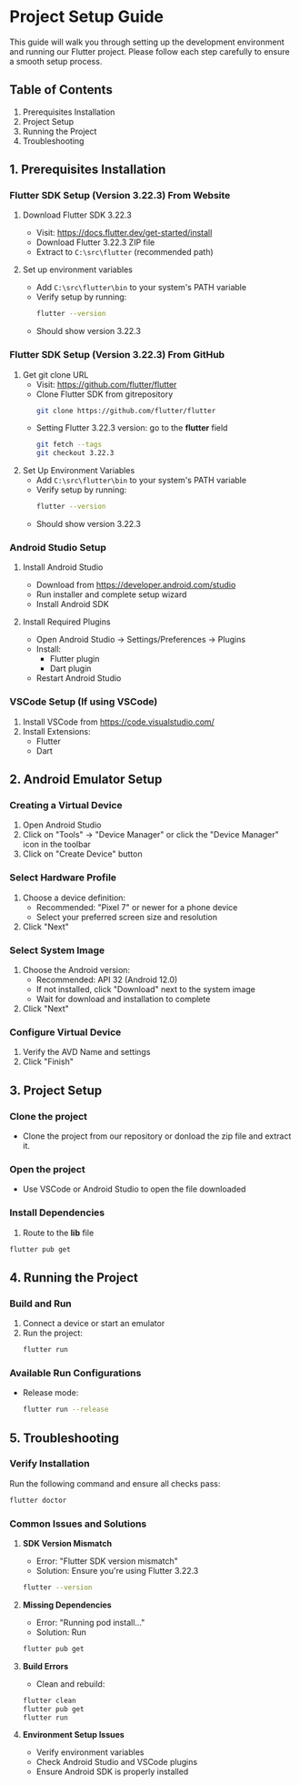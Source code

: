 # Project Setup Guide

This guide will walk you through setting up the development environment and running our Flutter project. Please follow each step carefully to ensure a smooth setup process.

## Table of Contents
1. Prerequisites Installation
2. Project Setup
3. Running the Project
4. Troubleshooting

## 1. Prerequisites Installation

### Flutter SDK Setup (Version 3.22.3) From Website
1. Download Flutter SDK 3.22.3
   - Visit: https://docs.flutter.dev/get-started/install
   - Download Flutter 3.22.3 ZIP file
   - Extract to `C:\src\flutter` (recommended path)

2. Set up environment variables
   - Add `C:\src\flutter\bin` to your system's PATH variable
   - Verify setup by running:
     ```bash
     flutter --version
     ```
   - Should show version 3.22.3

### Flutter SDK Setup (Version 3.22.3) From GitHub
1. Get git clone URL
   - Visit: https://github.com/flutter/flutter
   - Clone Flutter SDK from gitrepository
     ```bash
     git clone https://github.com/flutter/flutter
     ```
   - Setting Flutter 3.22.3 version: go to the **flutter** field
      ```bash
      git fetch --tags
      git checkout 3.22.3
      ```
2. Set Up Environment Variables
   - Add `C:\src\flutter\bin` to your system's PATH variable
   - Verify setup by running:
     ```bash
     flutter --version
     ```
   - Should show version 3.22.3
     
### Android Studio Setup
1. Install Android Studio
   - Download from https://developer.android.com/studio
   - Run installer and complete setup wizard
   - Install Android SDK

2. Install Required Plugins
   - Open Android Studio → Settings/Preferences → Plugins
   - Install:
     - Flutter plugin
     - Dart plugin
   - Restart Android Studio

### VSCode Setup (If using VSCode)
1. Install VSCode from https://code.visualstudio.com/
2. Install Extensions:
   - Flutter
   - Dart

## 2. Android Emulator Setup

### Creating a Virtual Device
1. Open Android Studio
2. Click on "Tools" → "Device Manager" or click the "Device Manager" icon in the toolbar
3. Click on "Create Device" button

### Select Hardware Profile
1. Choose a device definition:
   - Recommended: "Pixel 7" or newer for a phone device
   - Select your preferred screen size and resolution
2. Click "Next"

### Select System Image
1. Choose the Android version:
   - Recommended: API 32 (Android 12.0)
   - If not installed, click "Download" next to the system image
   - Wait for download and installation to complete
2. Click "Next"

### Configure Virtual Device
1. Verify the AVD Name and settings
2. Click "Finish"


## 3. Project Setup

### Clone the project
- Clone the project from our repository or donload the zip file and extract it.

### Open the project
- Use VSCode or Android Studio to open the file downloaded

### Install Dependencies
1. Route to the **lib** file
```bash
flutter pub get
```

## 4. Running the Project

### Build and Run
1. Connect a device or start an emulator
2. Run the project:
   ```bash
   flutter run
   ```

### Available Run Configurations
- Release mode:
  ```bash
  flutter run --release
  ```

## 5. Troubleshooting

### Verify Installation
Run the following command and ensure all checks pass:
```bash
flutter doctor
```

### Common Issues and Solutions

1. **SDK Version Mismatch**
   - Error: "Flutter SDK version mismatch"
   - Solution: Ensure you're using Flutter 3.22.3
   ```bash
   flutter --version
   ```

2. **Missing Dependencies**
   - Error: "Running pod install..."
   - Solution: Run
   ```bash
   flutter pub get
   ```

3. **Build Errors**
   - Clean and rebuild:
   ```bash
   flutter clean
   flutter pub get
   flutter run
   ```

4. **Environment Setup Issues**
   - Verify environment variables
   - Check Android Studio and VSCode plugins
   - Ensure Android SDK is properly installed
